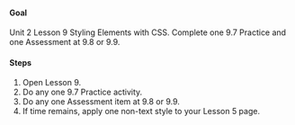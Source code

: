 #### Goal

Unit 2 Lesson 9 Styling Elements with CSS. Complete one 9.7 Practice and one Assessment at 9.8 or 9.9.

#### Steps

1. Open Lesson 9.
2. Do any one 9.7 Practice activity.
3. Do any one Assessment item at 9.8 or 9.9.
4. If time remains, apply one non-text style to your Lesson 5 page.
